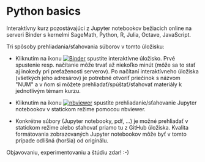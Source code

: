 # Python basics 

Interaktívny kurz pozostávajúci z Jupyter notebookov bežiacich online na serveri Binder s kernelmi SageMath, Python, R, Julia, Octave, JavaScript.

Tri spôsoby prehliadania/sťahovania súborov v tomto úložisku: 

* Kliknutím na ikonu [![Binder](https://mybinder.org/badge_logo.svg)](https://mybinder.org/v2/gh/gajdosandrej/num.git/HEAD) spustíte interaktívne úložisko. Prvé spustenie resp. načítanie môže trvať až niekoľko minút (môže sa to stať aj inokedy pri preťaženosti serverov). Po načítaní interaktívneho úložiska (všetkých jeho adresárov) je potrebné otvoriť priečinok s názvom "NUM" a v ňom si môžete prehliadať/spúštať/sťahovať materiály k jednotlivým témam kurzu.


* Kliknutím na ikonu [![nbviewer](https://github.com/jupyter/design/blob/master/logos/Badges/nbviewer_badge.svg)](https://nbviewer.org/github/gajdosandrej/python_basics/blob/main/index_num.ipynb?flush_cache=true) spustíte prehliadanie/sťahovanie Jupyter notebookov v statickom režime pomocou nbviewer.  


* Konkrétne súbory (Jupyter notebooky, pdf, ...) je možné prehliadať v statickom režime alebo sťahovať priamo tu z GitHub úložiska. Kvalita formátovania zobrazovaných Jupyter notebookov môže byť v tomto prípade odlišná (horšia) od originálu. 


Objavovaniu, experimentovaniu a štúdiu zdar! :-) 



